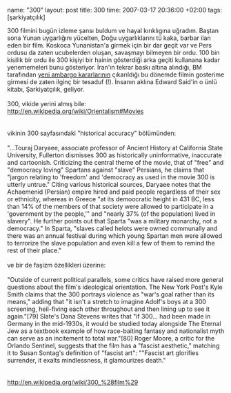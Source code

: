 name: "300"
layout: post
title: 300
time: 2007-03-17 20:36:00 +02:00
tags: [şarkiyatçılık]

300 filmini bugün izleme şansı buldum ve hayal kırıklıgına uğradım. Baştan sona Yunan uygarlığını yücelten, Doğu uygarlıklarını tü kaka, barbar ilan eden bir film. Koskoca Yunanistan'a girmek için bir dar geçit var ve Pers ordusu da zaten ucubelerden oluşan, savaşmayı bilmeyen bir ordu. 100 bin kisilik bir ordu ile 300 kişiyi bir hainin gösterdiği arka geçiti kullanana kadar yenememeleri bunu gösteriyor. İran'ın tekrar baskı altına alındığı, BM tarafından <a href="http://www.milliyet.com.tr/2007/03/17/dunya/adun.html">yeni ambargo kararlarının</a> çıkarıldığı bu dönemde filmin gosterime girmesi de zaten ilginç bir tesaduf (!). İnsanın aklına Edward Said'in o ünlü kitabı, Şarkiyatçılık, geliyor. <br /><br />300, vikide yerini almış bile:<br /><a href="http://en.wikipedia.org/wiki/Orientalism#Movies">http://en.wikipedia.org/wiki/Orientalism#Movies</a><br /><br /><br />vikinin 300 sayfasındaki "historical accuracy" bölümünden:<br /><br />"...Touraj Daryaee, associate professor of Ancient History at California State University, Fullerton dismisses 300 as historically uninformative, inaccurate and cartoonish. Criticizing the central theme of the movie, that of "free" and "democracy loving" Spartans against "slave" Persians, he claims that "jargon relating to 'freedom' and 'democracy as used in the movie 300 is utterly untrue." Citing various historical sources, Daryaee notes that the Achaemenid (Persian) empire hired and paid people regardless of their sex or ethnicity, whereas in Greece "at its demoocratic height in 431 BC, less than 14% of the members of that society were allowed to participate in a 'government by the people,'" and "nearly 37% (of the population) lived in slavery". He further points out that Sparta "was a military monarchy, not a democracy." In Sparta, "slaves called helots were owned communally and there was an annual festival during which young Spartan men were allowed to terrorize the slave population and even kill a few of them to remind the rest of their place."<br /><br />ve bir de faşizm özellikleri üzerine:<br /><br />"Outside of current political parallels, some critics have raised more general questions about the film's ideological orientation. The New York Post's Kyle Smith claims that the 300 portrays violence as "war's goal rather than its means," adding that "it isn't a stretch to imagine Adolf's boys at a 300 screening, heil-fiving each other throughout and then lining up to see it again."[79] Slate's Dana Stevens writes that "if 300... had been made in Germany in the mid-1930s, it would be studied today alongside The Eternal Jew as a textbook example of how race-baiting fantasy and nationalist myth can serve as an incitement to total war."[80] Roger Moore, a critic for the Orlando Sentinel, suggests that the film has a "fascist aesthetic," matching it to Susan Sontag's definition of "fascist art": ""Fascist art glorifies surrender, it exalts mindlessness, it glamourizes death."<br /><br /><br /><a href="http://en.wikipedia.org/wiki/300_%28film%29">http://en.wikipedia.org/wiki/300_%28film%29</a>
